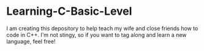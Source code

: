 # Learning-C-Basic-Level
I am creating this depository to help teach my wife and close friends how to code in C++. I'm not stingy, so if you want to tag along and learn a new language, feel free!
